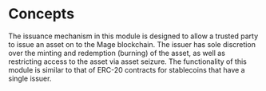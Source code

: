 <!--
order: 1
-->

# Concepts

The issuance mechanism in this module is designed to allow a trusted party to issue an asset on to the Mage blockchain. The issuer has sole discretion over the minting and redemption (burning) of the asset, as well as restricting access to the asset via asset seizure. The functionality of this module is similar to that of ERC-20 contracts for stablecoins that have a single issuer.
